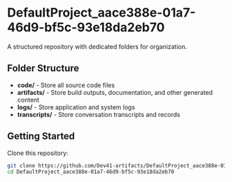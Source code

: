 # DefaultProject_aace388e-01a7-46d9-bf5c-93e18da2eb70
A structured repository with dedicated folders for organization.

## Folder Structure

- **code/** - Store all source code files
- **artifacts/** - Store build outputs, documentation, and other generated content
- **logs/** - Store application and system logs
- **transcripts/** - Store conversation transcripts and records

## Getting Started

Clone this repository:
```bash
git clone https://github.com/Dev41-artifacts/DefaultProject_aace388e-01a7-46d9-bf5c-93e18da2eb70
cd DefaultProject_aace388e-01a7-46d9-bf5c-93e18da2eb70
```
